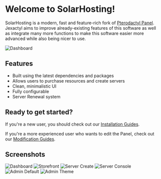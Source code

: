 # Welcome to SolarHosting!

SolarHosting is a modern, fast and feature-rich fork of [Pterodactyl Panel](https://github.com/pterodactyl/panel).
Jexactyl aims to improve already-existing features of this software as well as integrate many more functions
to make this software easier more advanced while also being nicer to use.

![Dashboard](https://cdn.discordapp.com/attachments/927394141158133760/1034607072316231740/unknown.png)

## Features
- Built using the latest dependencies and packages
- Allows users to purchase resources and create servers
- Clean, minimalistic UI
- Fully configurable
- Server Renewal system

## Ready to get started?
If you're a new user, you should check out our [Installation Guides](https://docs.jexactyl.com/#/latest/panel/install/dependencies).

If you're a more experienced user who wants to edit the Panel, check out our [Modification Guides](https://docs.jexactyl.com/#/latest/build/install).

## Screenshots
![Dashboard](https://cdn.discordapp.com/attachments/927394141158133760/1034607072316231740/unknown.png)
![Storefront](https://cdn.discordapp.com/attachments/1034607211630051358/1034607643744014336/unknown.png)
![Server Create](https://cdn.discordapp.com/attachments/1034607211630051358/1034607749536956466/unknown.png)
![Server Console](https://cdn.discordapp.com/attachments/927394141158133760/1034607072895053845/unknown.png)
![Admin Default](public/images/new/admin-default.png)
![Admin Theme](public/images/new/admin-blue.png)

